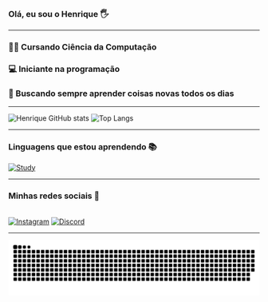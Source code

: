 ### Olá, eu sou o Henrique 🖐️
----------------
### 👨‍💻 Cursando Ciência da Computação <br>
### 💻 Iniciante na programação <br>
### 🚀 Buscando sempre aprender coisas novas todos os dias

---------------------

![Henrique GitHub stats](https://github-readme-stats.vercel.app/api?username=hewriqi&show_icons=true&theme=dark) ![Top Langs](https://github-readme-stats.vercel.app/api/top-langs/?username=hewriqi&theme=dark&layout=compact)

---------------------

### Linguagens que estou aprendendo 📚

[![Study](https://skillicons.dev/icons?i=py,c,html,css)](https://skillicons.dev)

---------------------

### Minhas redes sociais 📱
<br> [![Instagram](https://skillicons.dev/icons?i=instagram)](https://www.instagram.com/henjrr/) [![Discord](https://skillicons.dev/icons?i=discord)](https://discord.com/channels/@me/239069485435322369) 


---------------------

<picture align="center">
  <source media="(prefers-color-scheme: dark)" srcset="https://raw.githubusercontent.com/hewriqi/hewriqi/output/github-contribution-grid-snake-dark.svg">
  <source media="(prefers-color-scheme: light)" srcset="https://raw.githubusercontent.com/hewriqi/hewriqi/output/github-contribution-grid-snake-dark.svg">
  <img align="center" alt="github contribution grid snake animation" src="https://raw.githubusercontent.com/hewriqi/hewriqi/output/github-contribution-grid-snake.svg">
</picture>
